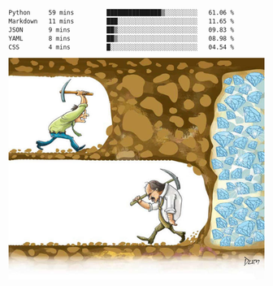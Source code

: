 <!--START_SECTION:waka-->

```txt
Python     59 mins         ███████████████▒░░░░░░░░░   61.06 %
Markdown   11 mins         ███░░░░░░░░░░░░░░░░░░░░░░   11.65 %
JSON       9 mins          ██▒░░░░░░░░░░░░░░░░░░░░░░   09.83 %
YAML       8 mins          ██▒░░░░░░░░░░░░░░░░░░░░░░   08.98 %
CSS        4 mins          █░░░░░░░░░░░░░░░░░░░░░░░░   04.54 %
```

<!--END_SECTION:waka-->
![](diamant.jpg)
